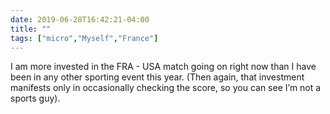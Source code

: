 ```yaml
---
date: 2019-06-28T16:42:21-04:00
title: ""
tags: ["micro","Myself","France"]
---
```

I am more invested in the FRA - USA match going on right now than I have been in any other sporting event this year. (Then again, that investment manifests only in occasionally checking the score, so you can see I’m not a sports guy).
